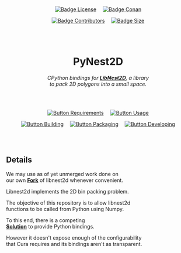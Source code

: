
<br>

<div align = center>


[![Badge License]][License]   
[![Badge Conan]][Conan]

[![Badge Contributors]][Contributors]   
[![Badge Size]][#]

<br>
<br>

# PyNest2D

*CPython bindings for **[LibNest2D]**, a library <br>
to pack 2D polygons into a small space.*


<br>
<br>

[![Button Requirements]][Requirements]   
[![Button Usage]][Usage]

[![Button Building]][Building]   
[![Button Packaging]][Packaging]   
[![Button Developing]][Developing]

</div>

<br>
<br>

## Details

We may use as of yet unmerged work done on <br>
our own **[Fork]** of libnest2d whenever convenient.

Libnest2d implements the 2D bin packing problem.

The objective of this repository is to allow libnest2d <br>
functions to be called from Python using Numpy. 

To this end, there is a competing <br>
**[Solution][Nest2D]** to provide Python bindings.

However it doesn't expose enough of the configurability <br>
that Cura requires and its bindings aren't as transparent.

<br>


<!----------------------------------------------------------------------------->

[Contributors]: https://github.com/Ultimaker/pynest2d/graphs/contributors
[LibNest2D]: https://github.com/tamasmeszaros/libnest2d
[Nest2D]: https://github.com/markfink/nest2D
[Conan]: https://github.com/Ultimaker/pynest2d/actions/workflows/conan-package.yml
[Fork]: https://github.com/Ultimaker/libnest2d

[Requirements]: Documentation/System%20Requirements.md
[Developing]: Documentation/Developing.md
[Packaging]: Documentation/Packaging.md
[Building]: Documentation/Building.md
[Usage]: Documentation/Usage.md
[License]: LICENSE
[#]: #


<!---------------------------------[ Badges ]---------------------------------->

[Badge Contributors]: https://img.shields.io/github/contributors/ultimaker/pynest2d?style=for-the-badge&logoColor=white&labelColor=db5e8a&color=ab4a6c&logo=GitHub
[Badge License]: https://img.shields.io/badge/License-LGPL3-336887.svg?style=for-the-badge&labelColor=458cb5&logoColor=white&logo=GNU
[Badge Conan]: https://img.shields.io/github/workflow/status/Ultimaker/pynest2d/conan-package?style=for-the-badge&logoColor=white&labelColor=6185aa&color=4c6987&logo=Conan&label=Conan%20Package
[Badge Size]: https://img.shields.io/github/repo-size/ultimaker/pynest2d?style=for-the-badge&logoColor=white&labelColor=629944&color=446a30&logo=GoogleAnalytics


<!---------------------------------[ Buttons ]--------------------------------->

[Button Requirements]: https://img.shields.io/badge/System_Requirements-c34360?style=for-the-badge&logoColor=white&logo=BookStack
[Button Developing]: https://img.shields.io/badge/Developing-715a97?style=for-the-badge&logoColor=white&logo=VisualStudioCode
[Button Packaging]: https://img.shields.io/badge/Packaging-db5e8a?style=for-the-badge&logoColor=white&logo=GitLFS
[Button Building]: https://img.shields.io/badge/Building-458cb5?style=for-the-badge&logoColor=white&logo=CurseForge
[Button Usage]: https://img.shields.io/badge/Usage-629944?style=for-the-badge&logoColor=white&logo=GitBook


